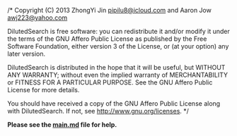 /*
Copyright (C) 2013  ZhongYi Jin <pipilu8@icloud.com> and Aaron Jow <awj223@yahoo.com>

DilutedSearch is free software: you can redistribute it and/or modify it
under the terms of the GNU Affero Public License as published by the Free
Software Foundation, either version 3 of the License, or (at your option)
any later version.

DilutedSearch is distributed in the hope that it will be useful, but WITHOUT
ANY WARRANTY; without even the implied warranty of MERCHANTABILITY or FITNESS
FOR A PARTICULAR PURPOSE.  See the GNU Affero Public License for more details.

You should have received a copy of the GNU Affero Public License along with
DilutedSearch.  If not, see <http://www.gnu.org/licenses>.
*/

**Please see the [main.md](doc/main.md) file for help.**
